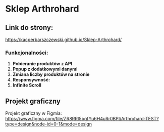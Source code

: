 # Sklep Arthrohard

## Link do strony:
https://kacperbarszczewski.github.io/Sklep-Arthrohard/

### Funkcjonalności:
1. **Pobieranie produktów z API**
2. **Popup z dodatkowymi danymi**
3. **Zmiana liczby produktów na stronie**
4. **Responsywność:**
5. **Infinite Scroll**

## Projekt graficzny
Projekt graficzny w Figmia:
https://www.figma.com/file/ZR8RRI5bqfYu6H4uRr0BPI/Arthrohard-TEST?type=design&node-id=0-1&mode=design

